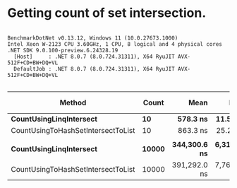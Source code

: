 # Getting count of set intersection.

```

BenchmarkDotNet v0.13.12, Windows 11 (10.0.27673.1000)
Intel Xeon W-2123 CPU 3.60GHz, 1 CPU, 8 logical and 4 physical cores
.NET SDK 9.0.100-preview.6.24328.19
  [Host]     : .NET 8.0.7 (8.0.724.31311), X64 RyuJIT AVX-512F+CD+BW+DQ+VL
  DefaultJob : .NET 8.0.7 (8.0.724.31311), X64 RyuJIT AVX-512F+CD+BW+DQ+VL


```
| Method                             | Count | Mean         | Error       | StdDev       | Ratio | RatioSD | Gen0    | Gen1    | Gen2    | Allocated | Alloc Ratio |
|----------------------------------- |------ |-------------:|------------:|-------------:|------:|--------:|--------:|--------:|--------:|----------:|------------:|
| **CountUsingLinqIntersect**            | **10**    |     **578.3 ns** |    **11.57 ns** |     **25.63 ns** |  **1.00** |    **0.00** |  **0.1183** |       **-** |       **-** |     **512 B** |        **1.00** |
| CountUsingToHashSetIntersectToList | 10    |     863.3 ns |    25.27 ns |     70.45 ns |  1.49 |    0.16 |  0.2260 |       - |       - |     976 B |        1.91 |
|                                    |       |              |             |              |       |         |         |         |         |           |             |
| **CountUsingLinqIntersect**            | **10000** | **344,300.6 ns** | **6,310.90 ns** | **12,748.34 ns** |  **1.00** |    **0.00** | **49.8047** | **49.8047** | **49.8047** |  **202641 B** |        **1.00** |
| CountUsingToHashSetIntersectToList | 10000 | 391,292.0 ns | 7,769.15 ns | 18,160.13 ns |  1.14 |    0.07 | 99.6094 | 99.6094 | 99.6094 |  405474 B |        2.00 |
